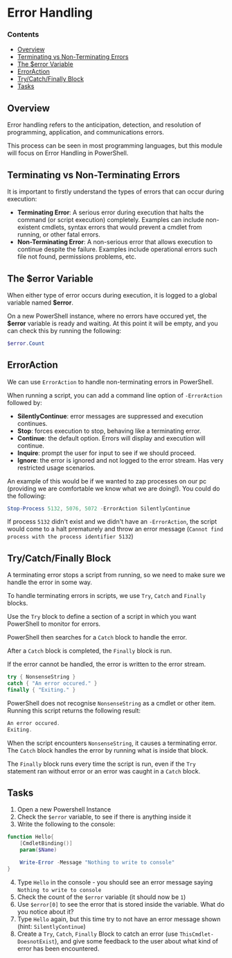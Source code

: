 # Error Handling

<!--TOC_START-->
### Contents
- [Overview](#overview)
- [Terminating vs Non-Terminating Errors](#terminating-vs-nonterminating-errors)
- [The $error Variable](#the-error-variable)
- [ErrorAction](#erroraction)
- [Try/Catch/Finally Block](#trycatchfinally-block)
- [Tasks](#tasks)

<!--TOC_END-->
## Overview

Error handling refers to the anticipation, detection, and resolution of programming, application, and communications errors.

This process can be seen in most programming languages, but this module will focus on Error Handling in PowerShell.

## Terminating vs Non-Terminating Errors

It is important to firstly understand the types of errors that can occur during execution:

* **Terminating Error**: A serious error during execution that halts the command (or script execution) completely. Examples can include non-existent cmdlets, syntax errors that would prevent a cmdlet from running, or other fatal errors.
* **Non-Terminating Error**: A non-serious error that allows execution to continue despite the failure. Examples include operational errors such file not found, permissions problems, etc.

## The $error Variable

When either type of error occurs during execution, it is logged to a global variable named **$error**.

On a new PowerShell instance, where no errors have occured yet, the **$error** variable is ready and waiting. At this point it will be empty, and you can check this by running the following:

```powershell
$error.Count
```

## ErrorAction

We can use `ErrorAction` to handle non-terminating errors in PowerShell.

When running a script, you can add a command line option of `-ErrorAction` followed by:

* **SilentlyContinue**: error messages are suppressed and execution continues.
* **Stop**: forces execution to stop, behaving like a terminating error.
* **Continue**: the default option. Errors will display and execution will continue.
* **Inquire**: prompt the user for input to see if we should proceed.
* **Ignore**: the error is ignored and not logged to the error stream. Has very restricted usage scenarios.

An example of this would be if we wanted to zap processes on our pc (providing we are comfortable we know what we are doing!). You could do the following:

```powershell
Stop-Process 5132, 5076, 5072 -ErrorAction SilentlyContinue
```

If process `5132` didn't exist and we didn't have an `-ErrorAction`, the script would come to a halt prematurely and throw an error message (`Cannot find process with the process identifier 5132`)

## Try/Catch/Finally Block

A terminating error stops a script from running, so we need to make sure we handle the error in some way.

To handle terminating errors in scripts, we use `Try`, `Catch` and `Finally` blocks.

Use the `Try` block to define a section of a script in which you want PowerShell to monitor for errors.

PowerShell then searches for a `Catch` block to handle the error.

After a `Catch` block is completed, the `Finally` block is run.

If the error cannot be handled, the error is written to the error stream.

```powershell
try { NonsenseString }
catch { "An error occured." }
finally { "Exiting." }
```

PowerShell does not recognise `NonsenseString` as a cmdlet or other item. Running this script returns the following result:

```powershell
An error occured.
Exiting.
```

When the script encounters `NonsenseString`, it causes a terminating error. The `Catch` block handles the error by running what is inside that block.

The `Finally` block runs every time the script is run, even if the `Try` statement ran without error or an error was caught in a `Catch` block.

## Tasks

1. Open a new Powershell Instance
2. Check the `$error` variable, to see if there is anything inside it
3. Write the following to the console:

```powershell
function Hello{
    [CmdletBinding()]
    param($Name)

    Write-Error -Message "Nothing to write to console"
}
```

4. Type `Hello` in the console - you should see an error message saying `Nothing to write to console`
5. Check the count of the `$error` variable (it should now be `1`)
6. Use `$error[0]` to see the error that is stored inside the variable. What do you notice about it?
7. Type `Hello` again, but this time try to not have an error message shown (hint: `SilentlyContinue`)
8. Create a `Try`, `Catch`, `Finally` Block to catch an error (use `ThisCmdlet-DoesnotExist`), and give some feedback to the user about what kind of error has been encountered.
